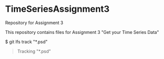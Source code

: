 # TimeSeriesAssignment3
Repository for Assignment 3

This repository contains files for Assignment 3 "Get your Time Series Data"

$ git lfs track "*.psd"
> Tracking "*.psd"
